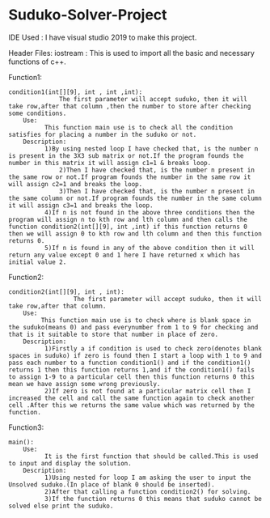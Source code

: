 # Suduko-Solver-Project
IDE Used : I have visual studio 2019 to make this project.

Header Files:
	iostream    : This is used to import all the basic and necessary functions of c++.

Function1:

	condition1(int[][9], int , int ,int): 
      		      The first parameter will accept suduko, then it will take row,after that column ,then the number to store after checking some conditions.
	    Use:
		      This function main use is to check all the condition satisfies for placing a number in the suduko or not.
	    Description:
		      1)By using nested loop I have checked that, is the number n is present in the 3X3 sub matrix or not.If the program founds the number in this matrix it will assign c1=1 & breaks loop.
	      	      2)Then I have checked that, is the number n present in the same row or not.If program founds the number in the same row it will assign c2=1 and breaks the loop.
	      	      3)Then I have checked that, is the number n present in the same column or not.If program founds the number in the same column it will assign c3=1 and breaks the loop.
		      4)If n is not found in the above three conditions then the program will assign n to kth row and lth column and then calls the function condition2(int[][9], int ,int) if this function returns 0 then we will assign 0 to kth row and lth column and then this function returns 0.
		      5)If n is found in any of the above condition then it will return any value except 0 and 1 here I have returned x which has initial value 2.
Function2:

	condition2(int[][9], int , int): 
                      The first parameter will accept suduko, then it will take row,after that column.
	    Use:
		     This function main use is to check where is blank space in the suduko(means 0) and pass everynumber from 1 to 9 for checking and that is it suitable to store that number in place of zero.
	    Description:
		      1)Firstly a if condition is used to check zero(denotes blank spaces in suduko) if zero is found then I start a loop with 1 to 9 and pass each number to a function condition1() and if the condition1() returns 1 then this function returns 1,and if the condition1() fails to assign 1-9 to a particular cell then this function returns 0 this mean we have assign some wrong previously.
		      2)If zero is not found at a particular matrix cell then I increased the cell and call the same function again to check another cell .After this we returns the same value which was returned by the function.
Function3:    

	main():
	    Use: 
		      It is the first function that should be called.This is used to input and display the solution.
	    Description:
		      1)Using nested for loop I am asking the user to input the Unsolved suduko.(In place of blank 0 should be inserted).
		      2)After that calling a function condition2() for solving.
		      3)If the function returns 0 this means that suduko cannot be solved else print the suduko.
